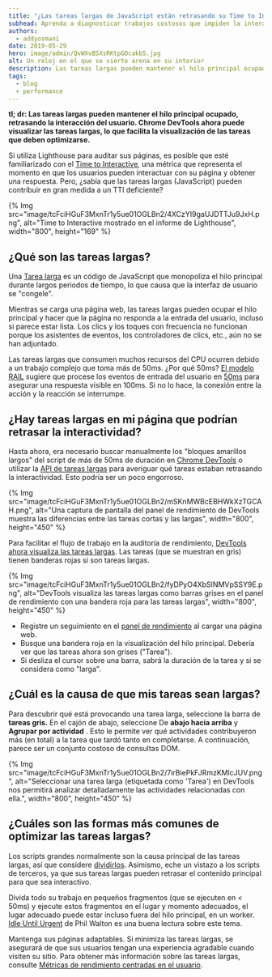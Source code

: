 ```yaml
---
title: "¿Las tareas largas de JavaScript están retrasando su Time to Interactive?"
subhead: Aprenda a diagnosticar trabajos costosos que impiden la interacción del usuario.
authors:
  - addyosmani
date: 2019-05-29
hero: image/admin/QvWXvBSXsRKtpGOcakb5.jpg
alt: Un reloj en el que se vierte arena en su interior
description: Las tareas largas pueden mantener el hilo principal ocupado, retrasando la interacción del usuario. Chrome DevTools ahora puede visualizar las tareas largas, lo que facilita la visualización de las tareas que deben optimizarse.
tags:
  - blog
  - performance
---
```


**tl; dr: Las tareas largas pueden mantener el hilo principal ocupado, retrasando la interacción del usuario. Chrome DevTools ahora puede visualizar las tareas largas, lo que facilita la visualización de las tareas que deben optimizarse.**

Si utiliza Lighthouse para auditar sus páginas, es posible que esté familiarizado con el [Time to Interactive](/tti/), una métrica que representa el momento en que los usuarios pueden interactuar con su página y obtener una respuesta. Pero, ¿sabía que las tareas largas (JavaScript) pueden contribuir en gran medida a un TTI deficiente?

{% Img src="image/tcFciHGuF3MxnTr1y5ue01OGLBn2/4XCzYI9gaUJDTTJu9JxH.png", alt="Time to Interactive mostrado en el informe de Lighthouse", width="800", height="169" %}

## ¿Qué son las tareas largas?

Una [Tarea larga](https://developer.mozilla.org/docs/Web/API/Long_Tasks_API) es un código de JavaScript que monopoliza el hilo principal durante largos periodos de tiempo, lo que causa que la interfaz de usuario se "congele".

Mientras se carga una página web, las tareas largas pueden ocupar el hilo principal y hacer que la página no responda a la entrada del usuario, incluso si parece estar lista. Los clics y los toques con frecuencia no funcionan porque los asistentes de eventos, los controladores de clics, etc., aún no se han adjuntado.

Las tareas largas que consumen muchos recursos del CPU ocurren debido a un trabajo complejo que toma más de 50ms. ¿Por qué 50ms? [El modelo RAIL](/rail/) sugiere que procese los eventos de entrada del usuario en [50ms](/rail/#response:-process-events-in-under-50ms) para asegurar una respuesta visible en 100ms. Si no lo hace, la conexión entre la acción y la reacción se interrumpe.

## ¿Hay tareas largas en mi página que podrían retrasar la interactividad?

Hasta ahora, era necesario buscar manualmente los "bloques amarillos largos" del script de más de 50ms de duración en [Chrome DevTools](https://developer.chrome.com/docs/devtools/) o utilizar la [API de tareas largas](https://calendar.perfplanet.com/2017/tracking-cpu-with-long-tasks-api/) para averiguar qué tareas estaban retrasando la interactividad. Esto podría ser un poco engorroso.

{% Img src="image/tcFciHGuF3MxnTr1y5ue01OGLBn2/mSKnMWBcEBHWkXzTGCAH.png", alt="Una captura de pantalla del panel de rendimiento de  DevTools muestra las diferencias entre las tareas cortas y las largas", width="800", height="450" %}

Para facilitar el flujo de trabajo en la auditoría de rendimiento, [DevTools ahora visualiza las tareas largas](https://developers.google.com/web/updates/2019/03/devtools#longtasks). Las tareas (que se muestran en gris) tienen banderas rojas si son tareas largas.

{% Img src="image/tcFciHGuF3MxnTr1y5ue01OGLBn2/fyDPyO4XbSINMVpSSY9E.png", alt="DevTools visualiza las tareas largas como barras grises en el panel de rendimiento con una bandera roja para las tareas largas", width="800", height="450" %}

- Registre un seguimiento en el [panel de rendimiento](https://developer.chrome.com/docs/devtools/evaluate-performance/) al cargar una página web.
- Busque una bandera roja en la visualización del hilo principal. Debería ver que las tareas ahora son grises ("Tarea").
- Si desliza el cursor sobre una barra, sabrá la duración de la tarea y si se considera como "larga".

## ¿Cuál es la causa de que mis tareas sean largas?

Para descubrir qué está provocando una tarea larga, seleccione la barra de **tareas gris.** En el cajón de abajo, seleccione De **abajo hacia arriba** y **Agrupar por actividad** . Esto le permite ver qué actividades contribuyeron más (en total) a la tarea que tardó tanto en completarse. A continuación, parece ser un conjunto costoso de consultas DOM.

{% Img src="image/tcFciHGuF3MxnTr1y5ue01OGLBn2/7irBiePkFJRmzKMlcJUV.png", alt="Seleccionar una tarea larga (etiquetada como 'Tarea') en DevTools nos permitirá analizar detalladamente las actividades relacionadas con ella.", width="800", height="450" %}

## ¿Cuáles son las formas más comunes de optimizar las tareas largas?

Los scripts grandes normalmente son la causa principal de las tareas largas, así que considere [dividirlos](/reduce-javascript-payloads-with-code-splitting). Asimismo, eche un vistazo a los scripts de terceros, ya que sus tareas largas pueden retrasar el contenido principal para que sea interactivo.

Divida todo su trabajo en pequeños fragmentos (que se ejecuten en &lt; 50ms) y ejecute estos fragmentos en el lugar y momento adecuados, el lugar adecuado puede estar incluso fuera del hilo principal, en un worker. [Idle Until Urgent](https://philipwalton.com/articles/idle-until-urgent/) de Phil Walton es una buena lectura sobre este tema.

Mantenga sus páginas adaptables. Si minimiza las tareas largas, se asegurará de que sus usuarios tengan una experiencia agradable cuando visiten su sitio. Para obtener más información sobre las tareas largas, consulte [Métricas de rendimiento centradas en el usuario](https://developers.google.com/web/fundamentals/performance/user-centric-performance-metrics#tracking_long_tasks).
